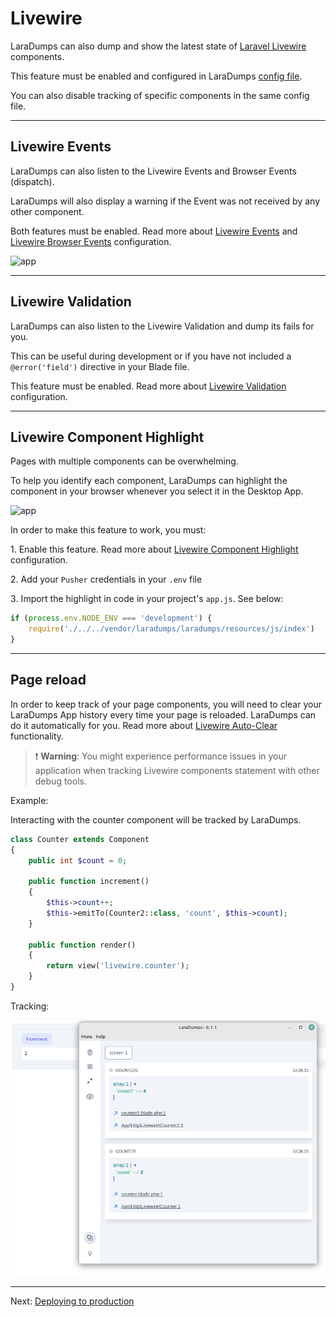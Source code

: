 # Livewire

LaraDumps can also dump and show the latest state of [Laravel Livewire](https://laravel-livewire.com) components.

This feature must be enabled and configured in LaraDumps [config file](laravel/get-started/configuration?id=livewire-components).

You can also disable tracking of specific components in the same config file.

---

## Livewire Events

LaraDumps can also listen to the Livewire Events and Browser Events (dispatch).

LaraDumps will also display a warning if the Event was not received by any other component.

Both features must be enabled. Read more about [Livewire Events](laravel/get-started/configuration?id=livewire-events) and [Livewire Browser Events](laravel/get-started/configuration?id=livewire-browser-events) configuration.

<img src="(../../_media/lvw_events.png" alt="app" width="500">

---

## Livewire Validation

LaraDumps can also listen to the Livewire Validation and dump its fails for you.

This can be useful during development or if you have not included a `@error('field')` directive in your Blade file.

This feature must be enabled. Read more about [Livewire Validation](laravel/get-started/configuration?id=livewire-validation) configuration.

---

## Livewire Component Highlight

Pages with multiple components can be overwhelming.

To help you identify each component, LaraDumps can highlight the component in your browser whenever you select it in the Desktop App.

<img src="(../../_media/lvw_highlight.png" alt="app" width="500">

In order to make this feature to work, you must:

1․ Enable this feature. Read more about [Livewire Component Highlight](laravel/get-started/configuration?id=livewire-component-highlight) configuration.

2․ Add your `Pusher` credentials in your `.env` file

3․ Import the highlight in code in your project's `app.js`. See below:

```javascript
if (process.env.NODE_ENV === 'development') {
    require('./../../vendor/laradumps/laradumps/resources/js/index')
}
```

---

## Page reload

In order to keep track of your page components, you will need to clear your LaraDumps App history every time your page is reloaded. LaraDumps can do it automatically for you. Read more about [Livewire Auto-Clear](laravel/get-started/configuration?id=livewire-auto-clear) functionality.

> ❗ **Warning**: You might experience performance issues in your application when tracking Livewire components statement with other debug tools.

Example:

Interacting with the counter component will be tracked by LaraDumps.

```php
class Counter extends Component
{
    public int $count = 0;

    public function increment()
    {
        $this->count++;
        $this->emitTo(Counter2::class, 'count', $this->count);
    }

    public function render()
    {
        return view('livewire.counter');
    }
}
```

Tracking:

![Livewire](../../_media/livewire.png)

---

Next: [Deploying to production](laravel/debug/deploying-to-production.md "Deploying to production")
